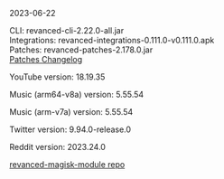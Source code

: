 2023-06-22
  
CLI: revanced-cli-2.22.0-all.jar  
Integrations: revanced-integrations-0.111.0-v0.111.0.apk  
Patches: revanced-patches-2.178.0.jar  
[Patches Changelog](https://github.com/revanced/revanced-patches/releases/tag/v2.178.0)  

YouTube version: 18.19.35  

Music (arm64-v8a) version: 5.55.54  

Music (arm-v7a) version: 5.55.54  

Twitter version: 9.94.0-release.0  

Reddit version: 2023.24.0  

[revanced-magisk-module repo](https://github.com/j-hc/revanced-magisk-module)
